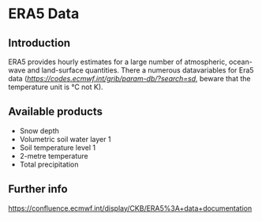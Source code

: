 # ERA5 Data #

## Introduction ## 

ERA5 provides hourly estimates for a large number of atmospheric, ocean-wave and land-surface quantities. There a numerous datavariables for Era5 data (*https://codes.ecmwf.int/grib/param-db/?search=sd*, beware that the temperature unit is °C not K).

## Available products ##

- Snow depth
- Volumetric soil water layer 1
- Soil temperature level 1
- 2-metre temperature
- Total precipitation

## Further info ##

https://confluence.ecmwf.int/display/CKB/ERA5%3A+data+documentation